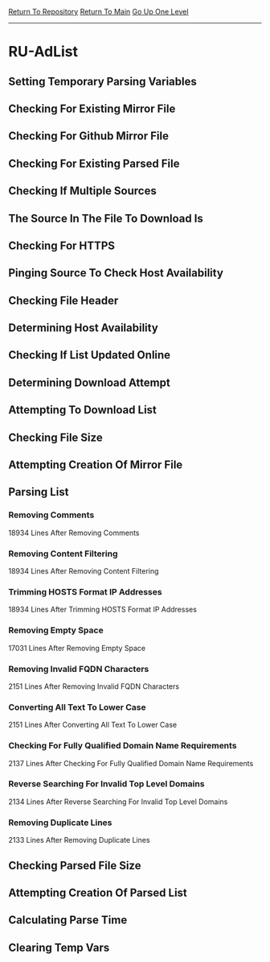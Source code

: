 [Return To Repository](https://github.com/deathbybandaid/piholeparser/)
[Return To Main](https://github.com/deathbybandaid/piholeparser/blob/master/RecentRunLogs/Mainlog.md)
[Go Up One Level](https://github.com/deathbybandaid/piholeparser/blob/master/RecentRunLogs/TopLevelScripts/30-Processing-External-Blacklists.md)
____________________________________
# RU-AdList
## Setting Temporary Parsing Variables
## Checking For Existing Mirror File
## Checking For Github Mirror File
## Checking For Existing Parsed File
## Checking If Multiple Sources
## The Source In The File To Download Is
## Checking For HTTPS
## Pinging Source To Check Host Availability
## Checking File Header
## Determining Host Availability
## Checking If List Updated Online
## Determining Download Attempt
## Attempting To Download List
## Checking File Size
## Attempting Creation Of Mirror File
## Parsing List
### Removing Comments
18934 Lines After Removing Comments
### Removing Content Filtering
18934 Lines After Removing Content Filtering
### Trimming HOSTS Format IP Addresses
18934 Lines After Trimming HOSTS Format IP Addresses
### Removing Empty Space
17031 Lines After Removing Empty Space
### Removing Invalid FQDN Characters
2151 Lines After Removing Invalid FQDN Characters
### Converting All Text To Lower Case
2151 Lines After Converting All Text To Lower Case
### Checking For Fully Qualified Domain Name Requirements
2137 Lines After Checking For Fully Qualified Domain Name Requirements
### Reverse Searching For Invalid Top Level Domains
2134 Lines After Reverse Searching For Invalid Top Level Domains
### Removing Duplicate Lines
2133 Lines After Removing Duplicate Lines
## Checking Parsed File Size
## Attempting Creation Of Parsed List
## Calculating Parse Time
## Clearing Temp Vars
